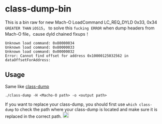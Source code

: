 # class-dump-bin
This is a bin raw for new Mach-O LoadCommand LC_REQ_DYLD 0x33, 0x34 `GREATER THAN` `iOS15`，
to solve this `fucking ERROR` when dump headers from Mach-O file，cause dyld chained fixups！
```
Unknown load command: 0x80000034
Unknown load command: 0x80000033
Unknown load command: 0x00000032 
Error: Cannot find offset for address 0x10000125032562 in dataOffsetForAddress:
```
## Usage
Same like [class-dump](https://github.com/nygard/class-dump)
```
./class-dump -H <Macho-O path> -o <output path>
```
If you want to replace your class-dump, you should first use `which class-dump` to check the path where your class-dump is located and make sure it is replaced in the correct path.
[<img src="https://api.gitsponsors.com/api/badge/img?id=672689563" height="20">](https://api.gitsponsors.com/api/badge/link?p=+WqdZTAky7/nDdJzNZRRrRUOquz4rQd4DX8VibXyvieXEAzO/aFs5CwleF4Sxq1ThBd08nt7SPT2JnXxAtS7uglN0dyNZAYhalGAM2b6/gdoifZKn6cfxI47p4RBHUQ+/myd0mvw2GjxsPxxtEuNRA==)
